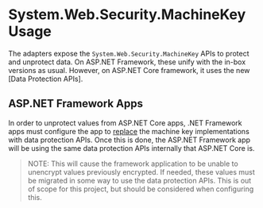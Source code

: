 # System.Web.Security.MachineKey Usage

The adapters expose the `System.Web.Security.MachineKey` APIs to protect and unprotect data. On ASP.NET Framework, these unify with the in-box versions as usual. However, on ASP.NET Core framework, it uses the new [Data Protection APIs].

## ASP.NET Framework Apps

In order to unprotect values from ASP.NET Core apps, .NET Framework apps must configure the app to [replace](https://learn.microsoft.com/aspnet/core/security/data-protection/compatibility/replacing-machinekey) the machine key implementations with data protection APIs. Once this is done, the ASP.NET Framework app will be using the same data protection APIs internally that ASP.NET Core is.

> NOTE: This will cause the framework application to be unable to unencrypt values previously encrypted. If needed, these values must be migrated in some way to use the data protection APIs. This is out of scope for this project, but should be considered when configuring this.
